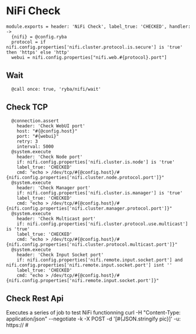 
# NiFi Check

    module.exports = header: 'NiFi Check', label_true: 'CHECKED', handler: ->
      {nifi} = @config.ryba
      protocol = if nifi.config.properties['nifi.cluster.protocol.is.secure'] is 'true' then 'https' else 'http'
      webui = nifi.config.properties["nifi.web.#{protocol}.port"]

## Wait

      @call once: true, 'ryba/nifi/wait'

## Check TCP

      @connection.assert
        header: 'Check WebUI port'
        host: "#{@config.host}"
        port: "#{webui}"
        retry: 3
        interval: 5000
      @system.execute
        header: 'Check Node port'
        if: nifi.config.properties['nifi.cluster.is.node'] is 'true'
        label_true: 'CHECKED'
        cmd: "echo > /dev/tcp/#{@config.host}/#{nifi.config.properties['nifi.cluster.node.protocol.port']}"
      @system.execute
        header: 'Check Manager port'
        if: nifi.config.properties['nifi.cluster.is.manager'] is 'true'
        label_true: 'CHECKED'
        cmd: "echo > /dev/tcp/#{@config.host}/#{nifi.config.properties['nifi.cluster.manager.protocol.port']}"
      @system.execute
        header: 'Check Multicast port'
        if: nifi.config.properties['nifi.cluster.protocol.use.multicast'] is 'true'
        label_true: 'CHECKED'
        cmd: "echo > /dev/tcp/#{@config.host}/#{nifi.config.properties['nifi.cluster.protocol.multicast.port']}"
      @system.execute
        header: 'Check Input Socket port'
        if: nifi.config.properties['nifi.remote.input.socket.port'] and nifi.config.properties['nifi.remote.input.socket.port'] isnt ''
        label_true: 'CHECKED'
        cmd: "echo > /dev/tcp/#{@config.host}/#{nifi.config.properties['nifi.remote.input.socket.port']}"

## Check Rest Api
Executes a series of job to test NiFi functionning
curl -H "Content-Type: application/json" --negotiate -k  -X POST -d '[#{JSON.stringify pic}]' -u: https://
      #
